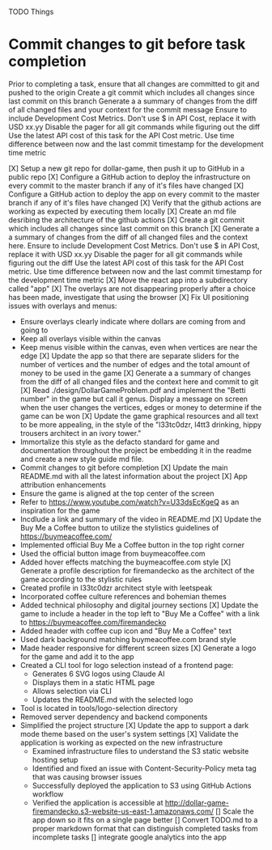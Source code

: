 TODO Things

# Commit changes to git before task completion
Prior to completing a task, ensure that all changes are committed to git and pushed to the origin
Create a git commit which includes all changes since last commit on this branch 
Generate a a summary of changes from the diff of all changed files and your context for the commit message
Ensure to include Development Cost Metrics. Don't use $ in API Cost, replace it with USD xx.yy
Disable the pager for all git commands while figuring out the diff
Use the latest API cost of this task for the API Cost metric.
Use time difference between now and the last commit timestamp for the development time metric


[X] Setup a new git repo for dollar-game, then push it up to GitHub in a public repo
[X] Configure a GitHub action to deploy the infrastructure on every commit to the master branch if any of it's files have changed
[X] Configure a GitHub action to deploy the app on every commit to the master branch if any of it's files have changed
[X] Verify that the github actions are working as expected by executing them locally
[X] Create an md file desribing the architecture of the github actions
[X] Create a git commit which includes all changes since last commit on this branch 
[X] Generate a a summary of changes from the diff of all changed files and the context here.
Ensure to include Development Cost Metrics. Don't use $ in API Cost, replace it with USD xx.yy
Disable the pager for all git commands while figuring out the diff
Use the latest API cost of this task for the API Cost metric.
Use time difference between now and the last commit timestamp for the development time metric
[X] Move the react app into a subdirectory called "app"
[X] The overlays are not disappearing properly after a choice has been made, investigate that using the browser
[X] Fix UI positioning issues with overlays and menus:
   - Ensure overlays clearly indicate where dollars are coming from and going to
   - Keep all overlays visible within the canvas
   - Keep menus visible within the canvas, even when vertices are near the edge
[X] Update the app so that there are separate sliders for the number of vertices and the number of edges and the total amount of money to be used in the game
[X] Generate a a summary of changes from the diff of all changed files and the context here and commit to git
[X] Read ./design/DollarGameProblem.pdf and implement the "Betti number" in the game but call it genus. Display a message on screen when the user changes the vertices, edges or money to determine if the game can be won
[X] Update the game graphical resources and all text to be more appealing, in the style of the "l33tc0dzr, l4tt3 drinking, hippy trousers architect in an ivory tower."
   - Immortalize this style as the defacto standard for game and documentation throughout the project be embedding it in the readme and create a new style guide md file.
   - Commit changes to git before completion
[X] Update the main README.md with all the latest information about the project
[X] App attribution enhancements
  - Ensure the game is aligned at the top center of the screen
  - Refer to https://www.youtube.com/watch?v=U33dsEcKgeQ as an inspiration for the game
  - Incdlude a link and summary of the video in README.md
[X] Update the Buy Me a Coffee button to utilize the stylistics guidelines of https://buymeacoffee.com/
  - Implemented official Buy Me a Coffee button in the top right corner
  - Used the official button image from buymeacoffee.com
  - Added hover effects matching the buymeacoffee.com style
[X] Generate a profile description for firemandecko as the architect of the game according to the stylistic rules
  - Created profile in l33tc0dzr architect style with leetspeak
  - Incorporated coffee culture references and bohemian themes
  - Added technical philosophy and digital journey sections
[X] Update the game to include a header in the top left to "Buy Me a Coffee" with a link to https://buymeacoffee.com/firemandecko
  - Added header with coffee cup icon and "Buy Me a Coffee" text
  - Used dark background matching buymeacoffee.com brand style
  - Made header responsive for different screen sizes
[X] Generate a logo for the game and add it to the app
 - Created a CLI tool for logo selection instead of a frontend page:
   - Generates 6 SVG logos using Claude AI
   - Displays them in a static HTML page
   - Allows selection via CLI
   - Updates the README.md with the selected logo
 - Tool is located in tools/logo-selection directory
 - Removed server dependency and backend components
 - Simplified the project structure
[X] Update the app to support a dark mode theme based on the user's system settings
[X] Validate the application is working as expected on the new infrastructure
   - Examined infrastructure files to understand the S3 static website hosting setup
   - Identified and fixed an issue with Content-Security-Policy meta tag that was causing browser issues
   - Successfully deployed the application to S3 using GitHub Actions workflow
   - Verified the application is accessible at http://dollar-game-firemandecko.s3-website-us-east-1.amazonaws.com/
[] Scale the app down so it fits on a single page better
[] Convert TODO.md to a proper markdown format that can distinguish completed tasks from incomplete tasks
[] integrate google analytics into the app
